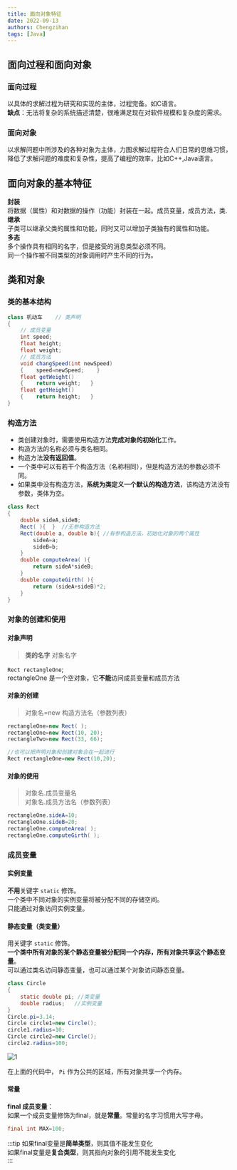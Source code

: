 ```yaml
---
title: 面向对象特征
date: 2022-09-13
authors: Chengzihan
tags: [Java]
---
```


## 面向过程和面向对象

### 面向过程

以具体的求解过程为研究和实现的主体，过程完备。如C语言。  
**缺点**：无法将复杂的系统描述清楚，很难满足现在对软件规模和复杂度的需求。

### 面向对象

以求解问题中所涉及的各种对象为主体，力图求解过程符合人们日常的思维习惯，降低了求解问题的难度和复杂性，提高了编程的效率，比如C++,Java语言。

## 面向对象的基本特征

**封装**  
将数据（属性）和对数据的操作（功能）封装在一起。成员变量，成员方法，类.  
**继承**  
子类可以继承父类的属性和功能，同时又可以增加子类独有的属性和功能。  
**多态**  
多个操作具有相同的名字，但是接受的消息类型必须不同。  
同一个操作被不同类型的对象调用时产生不同的行为。  

## 类和对象

### 类的基本结构

```java
class 机动车    // 类声明
{   
    // 成员变量
    int speed;
    float height;
    float weight;
    // 成员方法
    void changSpeed(int newSpeed)
    {    speed=newSpeed;    }
    float getWeight()
    {    return weight;   }
    float getHeight()
    {    return height;   }
}
```

### 构造方法

- 类创建对象时，需要使用构造方法**完成对象的初始化**工作。
- 构造方法的名称必须与类名相同。
- 构造方法**没有返回值**。
- 一个类中可以有若干个构造方法（名称相同），但是构造方法的参数必须不同。
- 如果类中没有构造方法，**系统为类定义一个默认的构造方法**，该构造方法没有参数，类体为空。

```java
class Rect
{
    double sideA,sideB;
    Rect( ){  }  //无参构造方法
    Rect(double a, double b){ //有参构造方法，初始化对象的两个属性
        sideA=a; 
        sideB=b; 
    }
    double computeArea( ){
        return sideA*sideB; 
    }
    double computeGirth( ){
        return (sideA+sideB)*2; 
    }
}
```

### 对象的创建和使用

#### 对象声明

> **类的名字**   对象名字

`Rect rectangleOne`;  
rectangleOne 是一个空对象，它**不能**访问成员变量和成员方法

#### 对象的创建

> 对象名=new 构造方法名（参数列表）  

```java
rectangleOne=new Rect( );
rectangleOne=new Rect(10, 20);
rectangleTwo=new Rect(33, 66);

//也可以把声明对象和创建对象合在一起进行
Rect rectangleOne=new Rect(10,20);
```

#### 对象的使用

> 对象名.成员变量名  
> 对象名.成员方法名（参数列表）

```java
rectangleOne.sideA=10;
rectangleOne.sideB=20;
rectangleOne.computeArea( );
rectangleOne.computeGirth( );
```

### 成员变量

#### 实例变量

**不用**关键字 `static` 修饰。  
一个类中不同对象的实例变量将被分配不同的存储空间。  
只能通过对象访问实例变量。  

#### 静态变量（类变量）

用关键字 `static` 修饰。  
**一个类中所有对象的某个静态变量被分配同一个内存，所有对象共享这个静态变量**。  
可以通过类名访问静态变量，也可以通过某个对象访问静态变量。  

```java
class Circle
{
    static double pi; //类变量
    double radius;   //实例变量
}
Circle.pi=3.14;
Circle circle1=new Circle();
circle1.radius=10;
Circle circle2=new Circle();
circle2.radius=100;
```

![1](https://jetzihan-img.oss-cn-beijing.aliyuncs.com/blog/20220913111853.png)

在上面的代码中， `Pi` 作为公共的区域，所有对象共享一个内存。  

#### 常量

**final 成员变量**：  
如果一个成员变量修饰为final，就是**常量**。常量的名字习惯用大写字母。  

```java
final int MAX=100;
```

:::tip
如果final变量是**简单类型**，则其值不能发生变化  
如果final变量是**复合类型**，则其指向对象的引用不能发生变化  
:::
